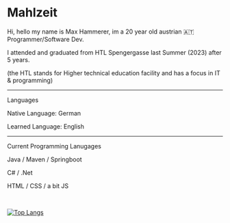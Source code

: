 
<h1>
  Mahlzeit
</h1>

Hi, hello my name is Max Hammerer, im a 20 year old austrian 🇦🇹 Programmer/Software Dev.

I attended and graduated from HTL Spengergasse last Summer (2023) after 5 years.

(the HTL stands for Higher technical education facility and has a focus in IT & programming)



---
Languages

Native Language: German

Learned Language: English


---
Current Programming Lanugages

Java / Maven / Springboot

C# / .Net

HTML / CSS / a bit JS

<br>


[![Top Langs](https://github-readme-stats.vercel.app/api/top-langs/?username=KupferKopf&layout=compact&theme=vision-friendly-dark)](https://github.com/anuraghazra/github-readme-stats)
